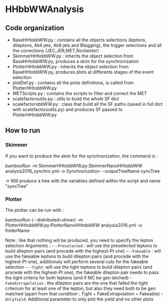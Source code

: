 # HHbbWWAnalysis

## Code organization 
- BaseHHtobbWW.py : contains all the objects selections (leptons, dileptons, Ak4 jets, Ak8 jets and Btagging), the trigger selections and all the corrections (JEC,JER,MET,Rochester)
- SkimmerHHtobbWW.py : inherits the object selection from BaseHHtobbWW.py, produces a skim for the synchronization
- PlotterHHtobbWW.py : inherits the object selection from BaseHHtobbWW.py, produces plots at differents stages of the event selection
- plotDef.py : contains all the plots definitions, is called from PlotterHHtobbWW.py
- METScripts.py : contains the scripts to filter and correct the MET
- scalefactorsutils.py : utils to build the whole SF dict
- scalefactorsbbWW.py : class that build all the SF paths (saved in full dict with scalefactorsutils.py) and produces SF passed to PlotterHHtobbWW.py

## How to run 

### Skimmer

If you want to produce the skim for the synchronization, the command is :

bambooRun -m SkimmerHHtobbWW.py:SkimmerNanoHHtobbWW analysis2016_synchro.yml -o Synchronization --outputTreeName syncTree 

-> Will produce a tree with the variables defined within the script and name "syncTree"

### Plotter 

The plotter can be run with :

bambooRun (--distributed=driver) -m PlotterHHtobbWW.py:PlotterNanoHHtobbWW analysis2016.yml -o folderName

Note : like that nothing will be produced, you need to specify the lepton selection 
Arguments :
-`--Preselected` : will use the preselected leptons to build dilepton pairs (and procede with the highest-Pt one)
-`--Fakeable` : will use the fakeable leptons to build dilepton pairs (and procede with the highest-Pt one), additionaly will perform several cuts for the fakeable selection
-`--Tight`: will use the tight leptons to build dilepton pairs (and procede with the highest-Pt one), the fakeable dilepton pair needs to pass the tight criteria for both leptons (and if MC be gen latched)
-`FakeExtrapolation` : the dilepton pairs are the one that failed the tight criterium for at least one of the lepton, but also they need both to be gen matched (apart from that condition : Tight + FakeExtrapolation = Fakeable)
-`OnlyYield`: Additional parameter to only plot the yield and no other plots






